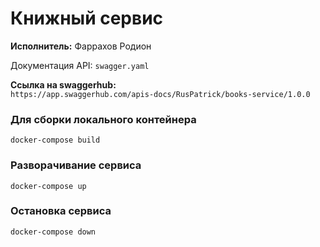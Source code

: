 Книжный сервис
=
**Исполнитель:** Фаррахов Родион

Документация API: `swagger.yaml`  

**Ссылка на swaggerhub:**   
`https://app.swaggerhub.com/apis-docs/RusPatrick/books-service/1.0.0`

### Для сборки локального контейнера  
    docker-compose build  
### Разворачивание сервиса  
    docker-compose up
### Остановка сервиса
    docker-compose down